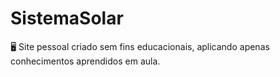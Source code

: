 # SistemaSolar
🖥️ Site pessoal criado sem fins educacionais, aplicando apenas conhecimentos aprendidos em aula.

